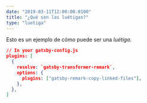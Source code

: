 ```yaml
---
date: "2019-03-11T12:00:00.0100"
title: "¿Qué son las luétigas?"
type: "luetiga"
---
```


Esto es un ejemplo de cómo puede ser una _luétiga_.

```json
// In your gatsby-config.js
plugins: [
  {
    resolve: `gatsby-transformer-remark`,
    options: {
      plugins: ["gatsby-remark-copy-linked-files"],
    },
  },
]
```
